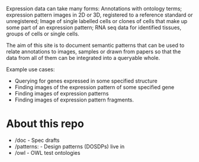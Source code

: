 Expression data can take many forms: Annotations with ontology terms; expression pattern images in 2D or 3D, registered to a reference standard or unregistered; Image of single labelled cells or clones of cells that make up some part of an expression pattern; RNA seq data for identified tissues, groups of cells or single cells.

The aim of this site is to document semantic patterns that can be used to relate annotations to images, samples or drawn from papers so that the data from all of them can be integrated into a queryable whole.  

Example use cases:

* Querying for genes expressed in some specified structure
* Finding images of the expression pattern of some specified gene
* Finding images of  expression patterns
* Finding images of expression pattern fragments.

# About this repo

* /doc -  Spec drafts 
* /patterns: - Design patterns (DOSDPs) live in []()
* /owl - OWL test ontologies

